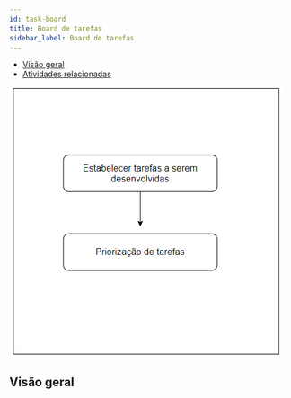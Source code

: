 ```yaml
---
id: task-board
title: Board de tarefas
sidebar_label: Board de tarefas
---
```

- [Visão geral](#visão-geral)
- [Atividades relacionadas](#atividades-relacionadas)

![Workflow](/img/endeavor/products/task-board/task-board-workflow.png)

## Visão geral
